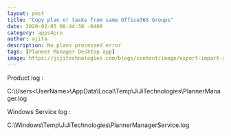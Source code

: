 ```yaml
---
layout: post
title: "Copy plan or tasks from same Office365 Groups"
date: 2020-02-05 08:44:38 -0400
category: apps4pro
author: ajita
description: No plans processed error
tags: [Planner Manager Desktop app]
image: https://jijitechnologies.com/blogs/content/image/export-import-all-tasks-plans-using-excel/banner-export-import-main.png
---
```

Product log : 

C:\Users\<UserName>\AppData\Local\Temp\JiJiTechnologies\PlannerManager.log 


Windows Service log : 

C:\Windows\Temp\JiJiTechnologies\PlannerManagerService.log 
 
